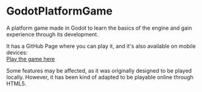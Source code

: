 # GodotPlatformGame

A platform game made in Godot to learn the basics of the engine and gain experience through its development.

It has a GitHub Page where you can play it, and it's also available on mobile devices:  
[Play the game here](https://pablopigue.github.io/GodotPlatformGame/)

Some features may be affected, as it was originally designed to be played locally. However, it has been kind of adapted to be playable online through HTML5.


